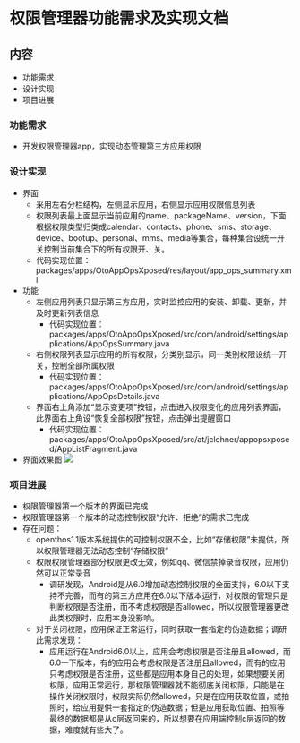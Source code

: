 # 权限管理器功能需求及实现文档

## 内容
  - 功能需求
  - 设计实现
  - 项目进展
  
### 功能需求
  - 开发权限管理器app，实现动态管理第三方应用权限
  
### 设计实现
  - 界面
    - 采用左右分栏结构，左侧显示应用，右侧显示应用权限信息列表
    - 权限列表最上面显示当前应用的name、packageName、version，下面根据权限类型归类成calendar、contacts、phone、sms、storage、device、bootup、personal、mms、media等集合，每种集合设统一开关控制当前集合下的所有权限开、关。
    - 代码实现位置：packages/apps/OtoAppOpsXposed/res/layout/app_ops_summary.xml
  - 功能
    - 左侧应用列表只显示第三方应用，实时监控应用的安装、卸载、更新，并及时更新列表信息
      - 代码实现位置：packages/apps/OtoAppOpsXposed/src/com/android/settings/applications/AppOpsSummary.java
    - 右侧权限列表显示应用的所有权限，分类别显示，同一类别权限设统一开关，控制全部所属权限
      - 代码实现位置：packages/apps/OtoAppOpsXposed/src/com/android/settings/applications/AppOpsDetails.java
    - 界面右上角添加“显示变更项”按钮，点击进入权限变化的应用列表界面，此界面右上角设“恢复全部权限”按钮，点击弹出提醒窗口
      - 代码实现位置：packages/apps/OtoAppOpsXposed/src/at/jclehner/appopsxposed/AppListFragment.java
  - 界面效果图
  ![](https://github.com/openthos/multiwin-analysis/blob/master/pictures/oto_privacy.png)
  
### 项目进展
  - 权限管理器第一个版本的界面已完成
  - 权限管理器第一个版本的动态控制权限“允许、拒绝”的需求已完成
  - 存在问题：
    - openthos1.1版本系统提供的可控制权限不全，比如“存储权限”未提供，所以权限管理器无法动态控制“存储权限”
    - 权限权限管理器部分权限更改无效，例如qq、微信禁掉录音权限，应用仍然可以正常录音
      - 调研发现，Android是从6.0增加动态控制权限的全面支持，6.0以下支持不完善，而有的第三方应用在6.0以下版本运行，对权限的管理只是判断权限是否注册，而不考虑权限是否allowed，所以权限管理器更改此类权限时，应用本身没影响。
    - 对于关闭权限，应用保证正常运行，同时获取一套指定的伪造数据；调研此需求发现：
      - 应用运行在Android6.0以上，应用会考虑权限是否注册且allowed，而6.0一下版本，有的应用会考虑权限是否注册且allowed，而有的应用只考虑权限是否注册，这些都是应用本身自己的处理，如果想要关闭权限，应用正常运行，那权限管理器就不能彻底关闭权限，只能是在操作关闭权限时，权限实际仍然allowed，只是在应用获取位置，或拍照时，给应用提供一套指定的伪造数据；但是应用获取位置、拍照等最终的数据都是从c层返回来的，所以想要在应用端控制c层返回的数据，难度就有些大了。
